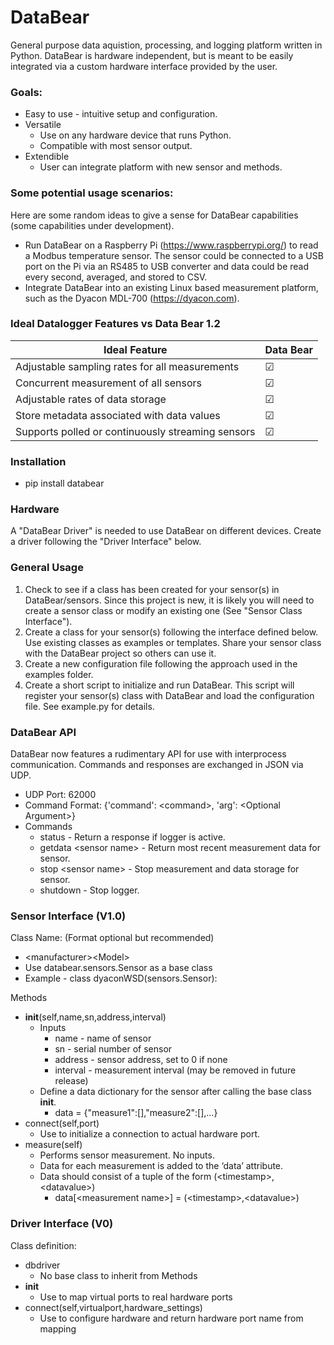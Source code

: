 # DataBear
General purpose data aquistion, processing, and logging platform written 
in Python. DataBear is hardware independent, but is meant to be easily integrated via a custom hardware interface provided by the user.

### Goals:
* Easy to use - intuitive setup and configuration.
* Versatile
    * Use on any hardware device that runs Python.
    * Compatible with most sensor output.
* Extendible
    * User can integrate platform with new sensor and methods.

### Some potential usage scenarios:
Here are some random ideas to give a sense for DataBear capabilities (some capabilities under development).
* Run DataBear on a Raspberry Pi (https://www.raspberrypi.org/) to read a Modbus temperature sensor.  The sensor could be connected to a USB port on the Pi via an RS485 to USB converter and data could be read every second, averaged, and stored to CSV.
* Integrate DataBear into an existing Linux based measurement platform, such as the Dyacon MDL-700 (https://dyacon.com).

### Ideal Datalogger Features vs Data Bear 1.2
| Ideal Feature                                  | Data Bear       |
| -------------                                  | ---------       |
| Adjustable sampling rates for all measurements | &#9745;         |
| Concurrent measurement of all sensors          | &#9745;         |
| Adjustable rates of data storage               | &#9745;         |
| Store metadata associated with data values     | &#9745;         |
| Supports polled or continuously streaming sensors    | &#9745;         |

### Installation
* pip install databear

### Hardware
A "DataBear Driver" is needed to use DataBear on different devices.
Create a driver following the "Driver Interface" below.

### General Usage
1. Check to see if a class has been created for your sensor(s) 
 in DataBear/sensors. Since this project is new, it is likely you 
 will need to create a sensor class or modify an existing one (See "Sensor Class Interface").
2. Create a class for your sensor(s) following the interface defined below.
Use existing classes as examples or templates. Share your sensor class
with the DataBear project so others can use it.
3. Create a new configuration file following the approach used in the examples folder.
4. Create a short script to initialize and run DataBear. This script will 
register your sensor(s) class with DataBear and load the configuration file.
See example.py for details. 

### DataBear API
DataBear now features a rudimentary API for use with interprocess communication. Commands and responses are exchanged in JSON via UDP.
* UDP Port: 62000
* Command Format: {'command': \<command\>, 'arg': \<Optional Argument\>}
* Commands
    * status - Return a response if logger is active.
    * getdata \<sensor name\> - Return most recent measurement data for sensor.
    * stop \<sensor name\> - Stop measurement and data storage for sensor.
    * shutdown - Stop logger.


### Sensor Interface (V1.0)
Class Name: (Format optional but recommended)
* \<manufacturer>\<Model>	
* Use databear.sensors.Sensor as a base class
* Example - class dyaconWSD(sensors.Sensor):

Methods
* __init__(self,name,sn,address,interval)
    * Inputs
        * name - name of sensor
        * sn - serial number of sensor
        * address - sensor address, set to 0 if none
        * interval - measurement interval (may be removed in future release)
    * Define a data dictionary for the sensor after calling the base class
      __init__.
        * data = {"measure1":[],"measure2":[],...}
* connect(self,port)
    * Use to initialize a connection to actual hardware port.
* measure(self)
    * Performs sensor measurement. No inputs.
    * Data for each measurement is added to the ‘data’ attribute.
    * Data should consist of a tuple of the form (\<timestamp>,\<datavalue>)
        * data[\<measurement name>] = (\<timestamp>,\<datavalue>)

### Driver Interface (V0)
Class definition:
* dbdriver
    * No base class to inherit from
Methods
* __init__
    * Use to map virtual ports to real hardware ports
* connect(self,virtualport,hardware_settings)
    * Use to configure hardware and return hardware port name from mapping


